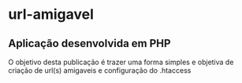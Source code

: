 # url-amigavel

## Aplicação desenvolvida em PHP

O objetivo desta publicação é trazer uma forma simples e objetiva de criação de url(s) amigaveis e configuração do .htaccess 
